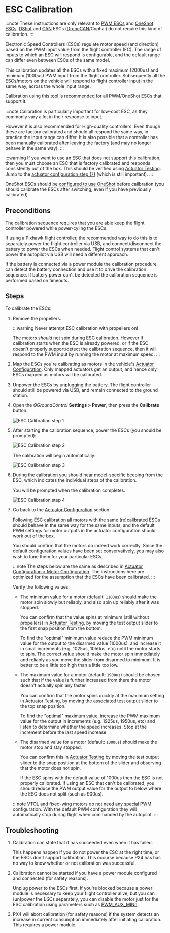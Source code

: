 # ESC Calibration

:::note
These instructions are only relevant to [PWM ESCs](../peripherals/pwm_escs_and_servo.md) and [OneShot ESCs](../peripherals/oneshot.md).
[DShot](../peripherals/dshot.md) and [CAN](../can/README.md) ESCs ([DroneCAN](../dronecan/escs.md)/Cyphal) do not require this kind of calibration.
:::

Electronic Speed Controllers (ESCs) regulate motor speed (and direction) based on the PWM input value from the flight controller (FC).
The range of inputs to which an ESC will respond is configurable, and the default range can differ even between ESCs of the same model.

This calibration updates all the ESCs with a fixed maximum (2000us) and minimum (1000us) PWM input from the flight controller.
Subsequently all the ESCs/motors on the vehicle will respond to flight controller input in the same way, across the whole input range.

Calibration using this tool is recommended for all PWM/OneShot ESCs that support it.

:::note
Calibration is particularly important for low-cost ESC, as they commonly vary a lot in their response to input.

However it is also recommended for High-quality controllers.
Even though these are factory calibrated and should all respond the same way, in practice the input range can differ.
It is also possible that a controller has been manually calibrated after leaving the factory (and may no longer behave in the same way).
:::

:::warning
If you want to use an ESC that does not support this calibration, then you must choose an ESC that is factory calibrated and responds consistently out of the box.
This should be verified using [Actuator Testing](../config/actuators.md#actuator-testing).
Jump to the [actuator configuration step (7)](#actuatorconfig_step) (which is still important).
:::

OneShot ESCs should be [configured to use OneShot](../peripherals/oneshot.md#px4-configuration) before calibration (you should calibrate the ESCs after switching, even if you have previously calibrated).


## Preconditions

The calibration sequence requires that you are able keep the flight controller powered while power-cyling the ESCs.

If using a Pixhawk flight controller, the recommended way to do this is to separately power the flight controller via USB, and connect/disconnect the battery to power the ESCs when needed.
Flight control systems that can't power the autopilot via USB will need a different approach.

If the battery is connected via a power module the calibration procedure can detect the battery connection and use it to drive the calibration sequence.
If battery power can't be detected the calibration sequence is performed based on timeouts.


## Steps

To calibrate the ESCs:

1. Remove the propellers.

   :::warning
   Never attempt ESC calibration with propellers on!

   The motors _should_ not spin during ESC calibration.
   However if calibration starts when the ESC is already powered, or if the ESC doesn't properly support/detect the calibration sequence, then it will respond to the PWM input by running the motor at maximum speed.
   :::
1. Map the ESCs you're calibrating as motors in the vehicle's [Actuator Configuration](../config/actuators.md).
   Only mapped actuators get an output, and hence only ESCs mapped as motors will be calibrated.

1. Unpower the ESCs by unplugging the battery.
   The flight controller should still be powered via USB, and remain connected to the ground station.

1. Open the *QGroundControl* **Settings > Power**, then press the **Calibrate** button.

   ![ESC Calibration step 1](../../assets/qgc/setup/esc/qgc_esc_calibration.png)

1. After starting the calibration sequence, power the ESCs (you should be prompted):


   ![ESC Calibration step 2](../../assets/qgc/setup/esc/esc_calibration_step_2.png)

   The calibration will begin automatically:

   ![ESC Calibration step 3](../../assets/qgc/setup/esc/esc_calibration_step_3.png)

1. During the calibration you should hear model-specific beeping from the ESC, which indicates the individual steps of the calibration.

   You will be prompted when the calibration completes.

   <a id="actuatorconfig_step"></a>
   ![ESC Calibration step 4](../../assets/qgc/setup/esc/esc_calibration_step_4.png)

1. Go back to the [Actuator Configuration](../config/actuators.md) section.

   Following ESC calibration all motors with the same (re)calibrated ESCs should behave in the same way for the same inputs, and the default PWM settings for motor outputs in the actuator configuration should work out of the box.
   
   You should confirm that the motors do indeed work correctly.
   Since the default configuration values have been set conservatively, you may also wish to tune them for your particular ESCs.
   
   :::note
   The steps below are the same as described in [Actuator Configuration > Motor Configuration](../config/actuators.md#motor-configuration).
   The instructions here are optimized for the assumption that the ESCs have been calibrated.
   :::
   
   Verify the following values:

   - The minimum value for a motor (default: `1100us`) should make the motor spin slowly but reliably, and also spin up reliably after it was stopped.
   
     You can confirm that the value spins at minimum (still without propellers) in [Actuator Testing](../config/actuators.md#actuator-testing), by moving the test output slider to the first snap position from the bottom.

     To find the "optimal" minimum value reduce the PWM minimum value for the output to the disarmed value (1000us), and increase it in small increments (e.g. 1025us, 1050us, etc) until the motor starts to spin.
     The correct value should make the motor spin immediately and reliably as you move the slider from disarmed to minimum.
     It is better to be a little too high than a little too low.

   - The maximum value for a motor (default: `1900us`) should be chosen such that if the value is further increased from there the motor doesn't actually spin any faster.

     You can confirm that the motor spins quickly at the maximum setting in [Actuator Testing](../config/actuators.md#actuator-testing), by moving the associated test output slider to the top snap position.

     To find the "optimal" maximum value, increase the PWM maximum value for the output in increments (e.g. 1925us, 1950us, etc) and listen to determine whether the speed increases.
     Stop at the increment before the last speed increase.

   - The disarmed value for a motor (default: `1000us`) should make the motor stop and stay stopped.

     You can confirm this in [Actuator Testing](../config/actuators.md#actuator-testing) by moving the test output slider to the snap position at the bottom of the slider and observing that the motor does not spin.

     If the ESC spins with the default value of 1000us then the ESC is not properly calibrated.
     If using an ESC that can't be calibrated, you should reduce the PWM output value for the output to below where the ESC does not split (such as 900us).

   :::note
   VTOL and fixed-wing motors do not need any special PWM configuration.
   With the default PWM configuration they will automatically stop during flight when commanded by the autopilot.
   :::

## Troubleshooting


1. Calibration can state that it has succeeded even when it has failed.

   This happens happen if you do not power the ESC at the right time, or the ESCs don't support calibration.
   This occurse because PX4 has has no way to know whether or not calibration was successful.

1. Calibration cannot be started if you have a power module configured and connected (for safety reasons).

   Unplug power to the ESCs first.
   If you're blocked because a power module is necessary to keep your flight controller alive, but you can (un)power the ESCs separately, you can disable the motor just for the ESC calibration using parameters such as [PWM_AUX_MINn](../advanced_config/parameter_reference.md#PWM_AUX_MIN1).

1. PX4 will abort calibration (for safety reasons) if the system detects an increase in current consumption immediately after initiating calibration.
   This requires a power module.
